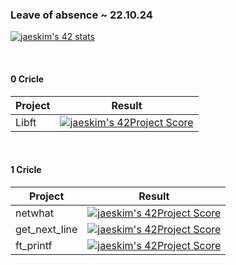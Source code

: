 ### Leave of absence ~ 22.10.24  
[![jaeskim's 42 stats](https://badge42.herokuapp.com/api/stats/jhwang)](https://github.com/JaeSeoKim/badge42)  

<br>

#### 0 Cricle
|Project|Result|
|-|-|
|Libft|[![jaeskim's 42Project Score](https://badge42.herokuapp.com/api/project/jhwang/Libft)](https://github.com/JaeSeoKim/badge42)|

<br>

#### 1 Cricle
|Project|Result|
|-|-|
|netwhat|[![jaeskim's 42Project Score](https://badge42.herokuapp.com/api/project/jhwang/netwhat)](https://github.com/JaeSeoKim/badge42)|
|get_next_line|[![jaeskim's 42Project Score](https://badge42.herokuapp.com/api/project/jhwang/get_next_line)](https://github.com/JaeSeoKim/badge42)|
|ft_printf|[![jaeskim's 42Project Score](https://badge42.herokuapp.com/api/project/jhwang/ft_printf)](https://github.com/JaeSeoKim/badge42)|

